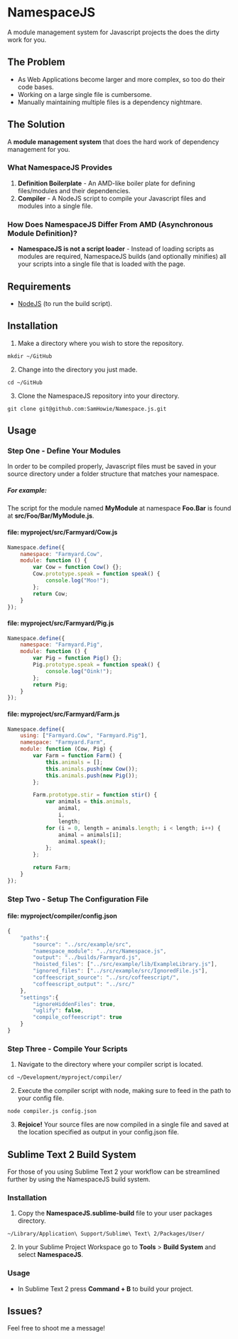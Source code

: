 # NamespaceJS

A module management system for Javascript projects the does the dirty work for you.


## The Problem

* As Web Applications become larger and more complex, so too do their code bases.
* Working on a large single file is cumbersome. 
* Manually maintaining multiple files is a dependency nightmare.


## The Solution

A **module management system** that does the hard work of dependency management for you.


### What NamespaceJS Provides

1. **Definition Boilerplate** - An AMD-like boiler plate for defining files/modules and their dependencies.
2. **Compiler** - A NodeJS script to compile your Javascript files and modules into a single file.


### How Does NamespaceJS Differ From AMD (Asynchronous Module Definition)?

* **NamespaceJS is not a script loader** - Instead of loading scripts as modules are required, NamespaceJS builds (and optionally minifies) all your scripts into a single file that is loaded with the page.


## Requirements

* [NodeJS](http://nodejs.org/) (to run the build script).


## Installation

1. Make a directory where you wish to store the repository.
```
mkdir ~/GitHub
```
2. Change into the directory you just made.
```
cd ~/GitHub
```
3. Clone the NamespaceJS repository into your directory.
```
git clone git@github.com:SamHowie/Namespace.js.git
```


## Usage

### Step One - Define Your Modules

In order to be compiled properly, Javascript files must be saved in your source directory under a folder structure that matches your namespace.

##### For example: 

The script for the module named **MyModule** at namespace **Foo.Bar** is found at **src/Foo/Bar/MyModule.js**.

#### **file:** myproject/src/Farmyard/Cow.js
```javascript
Namespace.define({
    namespace: "Farmyard.Cow",
    module: function () {
        var Cow = function Cow() {};
        Cow.prototype.speak = function speak() {
            console.log("Moo!");
        };
        return Cow;
    }
});
```

#### **file:** myproject/src/Farmyard/Pig.js
```javascript
Namespace.define({
    namespace: "Farmyard.Pig",
    module: function () {
        var Pig = function Pig() {};
        Pig.prototype.speak = function speak() {
            console.log("Oink!");
        };
        return Pig;
    }
});
```

#### **file:** myproject/src/Farmyard/Farm.js
```javascript
Namespace.define({
    using: ["Farmyard.Cow", "Farmyard.Pig"],
    namespace: "Farmyard.Farm",
    module: function (Cow, Pig) {
        var Farm = function Farm() {
            this.animals = [];
            this.animals.push(new Cow());
            this.animals.push(new Pig());
        };

        Farm.prototype.stir = function stir() {
            var animals = this.animals,
                animal,
                i,
                length;
            for (i = 0, length = animals.length; i < length; i++) {
                animal = animals[i];
                animal.speak();
            };
        };

        return Farm;
    }
});
```


### Step Two - Setup The Configuration File

#### **file:** myproject/compiler/config.json
```javascript
{
	"paths":{
		"source": "../src/example/src",
		"namespace_module": "../src/Namespace.js",
		"output": "../builds/Farmyard.js",
		"hoisted_files": ["../src/example/lib/ExampleLibrary.js"],
		"ignored_files": ["../src/example/src/IgnoredFile.js"],
		"coffeescript_source": "../src/coffeescript/",
		"coffeescript_output": "../src/"
	},
	"settings":{
		"ignoreHiddenFiles": true,
		"uglify": false,
		"compile_coffeescript": true
	}
}
```


### Step Three - Compile Your Scripts

1. Navigate to the directory where your compiler script is located.
```
cd ~/Development/myproject/compiler/
```
2. Execute the compiler script with node, making sure to feed in the path to your config file.
```
node compiler.js config.json
```
3. **Rejoice!** Your source files are now compiled in a single file and saved at the location specified as output in your config.json file.

## Sublime Text 2 Build System

For those of you using Sublime Text 2 your workflow can be streamlined further by using the NamespaceJS build system.


### Installation

1. Copy the **NamespaceJS.sublime-build** file to your user packages directory.
```
~/Library/Application\ Support/Sublime\ Text\ 2/Packages/User/
```
2. In your Sublime Project Workspace go to **Tools** > **Build System** and select **NamespaceJS**.


### Usage

* In Sublime Text 2 press **Command + B** to build your project.

## Issues?

Feel free to shoot me a message!